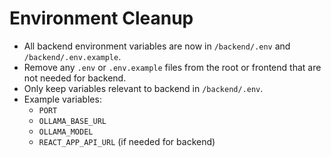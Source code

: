 # Environment Cleanup

- All backend environment variables are now in `/backend/.env` and `/backend/.env.example`.
- Remove any `.env` or `.env.example` files from the root or frontend that are not needed for backend.
- Only keep variables relevant to backend in `/backend/.env`.
- Example variables:
  - `PORT`
  - `OLLAMA_BASE_URL`
  - `OLLAMA_MODEL`
  - `REACT_APP_API_URL` (if needed for backend)
